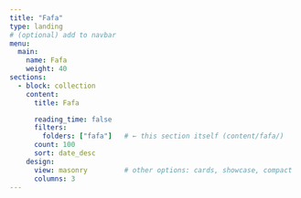 ```yaml
---
title: "Fafa"
type: landing
# (optional) add to navbar
menu:
  main:
    name: Fafa
    weight: 40
sections:
  - block: collection
    content:
      title: Fafa

      reading_time: false
      filters:
        folders: ["fafa"]   # ← this section itself (content/fafa/)
      count: 100
      sort: date_desc
    design:
      view: masonry         # other options: cards, showcase, compact
      columns: 3
---
```

